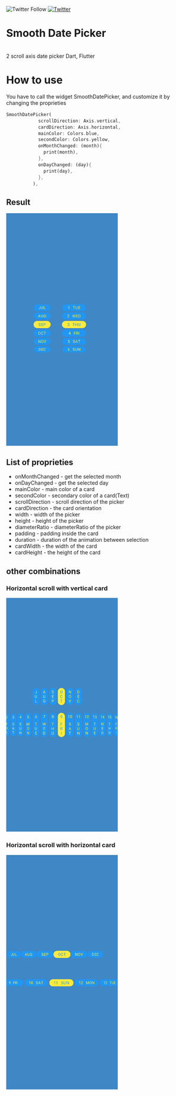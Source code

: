
![Twitter Follow](https://img.shields.io/twitter/follow/rizeavladdev)
[![Twitter](https://img.shields.io/twitter/url?label=Follow%20@rizeavlad.dev&logo=instagram&style=social&url=https%3A%2F%2Fwww.instagram.com%2Frizeavlad.dev%2F)](https://www.instagram.com/rizeavlad.dev/)
# Smooth Date Picker

<br>
2 scroll axis date picker Dart, Flutter




# How to use

You have to call the widget SmoothDatePicker, and customize it by changing the proprieties

```dart
SmoothDatePicker(
            scrollDirection: Axis.vertical,
            cardDirection: Axis.horizontal,
            mainColor: Colors.blue,
            secondColor: Colors.yellow,
            onMonthChanged: (month){
              print(month),
            },
            onDayChanged: (day){
              print(day),
            },
          ),
```
## Result

<img width="300" alt="Picker Example" src="https://github.com/VladRizea/referenceimages/blob/master/example.jpg">

## List of proprieties

* onMonthChanged - get the selected month
* onDayChanged - get the selected day
* mainColor - main color of a card
* secondColor - secondary color of a card(Text)
* scrollDirection - scroll direction of the picker
* cardDirection - the card orientation
* width - width of the picker
* height - height of the picker
* diameterRatio - diameterRatio of the picker
* padding - padding inside the card
* duration - duration of the animation between selection
* cardWidth - the width of the card
* cardHeight - the height of the card

## other combinations
### Horizontal scroll with vertical card
<img width="300" alt="Picker Example" src="https://github.com/VladRizea/referenceimages/blob/master/horizontal%20but%20vertical.jpg">

### Horizontal scroll with horizontal card
<img width="300" alt="Picker Example" src="https://github.com/VladRizea/referenceimages/blob/master/horizontal%20horizontal.jpg">


